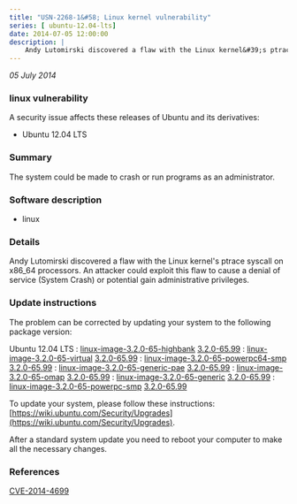 ```yaml
---
title: "USN-2268-1&#58; Linux kernel vulnerability"
series: [ ubuntu-12.04-lts]
date: 2014-07-05 12:00:00
description: |
    Andy Lutomirski discovered a flaw with the Linux kernel&#39;s ptrace syscall on x86_64 processors. An attacker could exploit this flaw to cause a denial of service (System Crash) or potential gain administrative privileges. 
--- 
```

 
 

*05 July 2014*

### linux vulnerability

A security issue affects these releases of Ubuntu and its derivatives:

* Ubuntu 12.04 LTS

### Summary

The system could be made to crash or run programs as an administrator. 

### Software description

* linux 

### Details

Andy Lutomirski discovered a flaw with the Linux kernel&#39;s ptrace syscall on x86_64 processors. An attacker could exploit this flaw to cause a denial of service (System Crash) or potential gain administrative privileges. 

### Update instructions

The problem can be corrected by updating your system to the following package version:

Ubuntu 12.04 LTS
 : [linux-image-3.2.0-65-highbank](https://launchpad.net/ubuntu/+source/linux) <span> [3.2.0-65.99](https://launchpad.net/ubuntu/+source/linux/3.2.0-65.99) </span> 
 : [linux-image-3.2.0-65-virtual](https://launchpad.net/ubuntu/+source/linux) <span> [3.2.0-65.99](https://launchpad.net/ubuntu/+source/linux/3.2.0-65.99) </span> 
 : [linux-image-3.2.0-65-powerpc64-smp](https://launchpad.net/ubuntu/+source/linux) <span> [3.2.0-65.99](https://launchpad.net/ubuntu/+source/linux/3.2.0-65.99) </span> 
 : [linux-image-3.2.0-65-generic-pae](https://launchpad.net/ubuntu/+source/linux) <span> [3.2.0-65.99](https://launchpad.net/ubuntu/+source/linux/3.2.0-65.99) </span> 
 : [linux-image-3.2.0-65-omap](https://launchpad.net/ubuntu/+source/linux) <span> [3.2.0-65.99](https://launchpad.net/ubuntu/+source/linux/3.2.0-65.99) </span> 
 : [linux-image-3.2.0-65-generic](https://launchpad.net/ubuntu/+source/linux) <span> [3.2.0-65.99](https://launchpad.net/ubuntu/+source/linux/3.2.0-65.99) </span> 
 : [linux-image-3.2.0-65-powerpc-smp](https://launchpad.net/ubuntu/+source/linux) <span> [3.2.0-65.99](https://launchpad.net/ubuntu/+source/linux/3.2.0-65.99) </span> 

To update your system, please follow these instructions: [https://wiki.ubuntu.com/Security/Upgrades](https://wiki.ubuntu.com/Security/Upgrades).

After a standard system update you need to reboot your computer to make all the necessary changes. 

### References

 
 [CVE-2014-4699](http://people.ubuntu.com/~ubuntu-security/cve/CVE-2014-4699)
 

